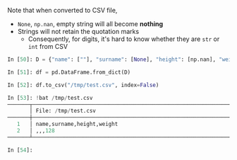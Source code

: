 Note that when converted to CSV file,
- `None`, `np.nan`, empty string will all become **nothing**
- Strings will not retain the quotation marks
    - Consequently, for digits, it's hard to know whether they are `str` or `int` from CSV


```python
In [50]: D = {"name": [""], "surname": [None], "height": [np.nan], "weight": "128"}

In [51]: df = pd.DataFrame.from_dict(D)

In [52]: df.to_csv("/tmp/test.csv", index=False)

In [53]: !bat /tmp/test.csv
───────┬────────────────────────────────────────────────────────────────────────
       │ File: /tmp/test.csv
───────┼────────────────────────────────────────────────────────────────────────
   1   │ name,surname,height,weight
   2   │ ,,,128
───────┴────────────────────────────────────────────────────────────────────────

In [54]:
```
